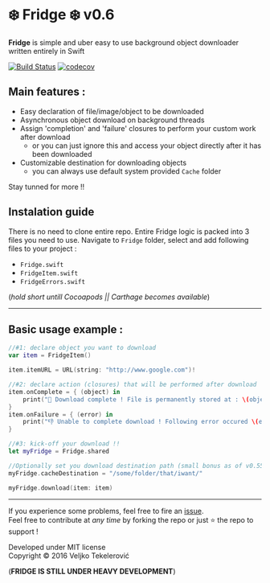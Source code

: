 # ❄️ Fridge ❄️ v0.6
**Fridge** is simple and uber easy to use background object downloader written entirely in Swift

[![Build Status](https://travis-ci.org/vexy/Fridge.svg?branch=master)](https://travis-ci.org/vexy/Fridge)
[![codecov](https://codecov.io/gh/vexy/Fridge/branch/master/graph/badge.svg)](https://codecov.io/gh/vexy/Fridge)

## Main features :
- Easy declaration of file/image/object to be downloaded
- Asynchronous object download on background threads
- Assign 'completion' and 'failure' closures to perform your custom work after download
  - or you can just ignore this and access your object directly after it has been downloaded
- Customizable destination for downloading objects
  - you can always use default system provided `Cache` folder
   
Stay tunned for more !!   

## Instalation guide
There is no need to clone entire repo. Entire Fridge logic is packed into 3 files you need to use.
Navigate to `Fridge` folder, select and add following files to your project :
- `Fridge.swift`
- `FridgeItem.swift`
- `FridgeErrors.swift`

(*hold short untill Cocoapods || Carthage becomes available*)

---

## Basic usage example :

```Swift
//#1: declare object you want to download
var item = FridgeItem()

item.itemURL = URL(string: "http://www.google.com")!

//#2: declare action (closures) that will be performed after download  (psst.. things will work just fine even if you don't do this !! 😜)
item.onComplete = { (object) in
    print("💪 Download complete ! File is permanently stored at : \(object.absoluteString)")
}
item.onFailure = { (error) in
    print("👎 Unable to complete download ! Following error occured \(error.localizedDescription)")
}

//#3: kick-off your download !!
let myFridge = Fridge.shared

//Optionally set you download destination path (small bonus as of v0.55)
myFridge.cacheDestination = "/some/folder/that/iwant/"

myFridge.download(item: item)
```

---

If you experience some problems, feel free to fire an [issue](https://github.com/vexy/Fridge/issues).  
Feel free to contribute at *any time* by forking the repo or just ⭐️ the repo to support !



Developed under MIT license   
Copyright © 2016 Veljko Tekelerović

(**FRIDGE IS STILL UNDER HEAVY DEVELOPMENT**)
